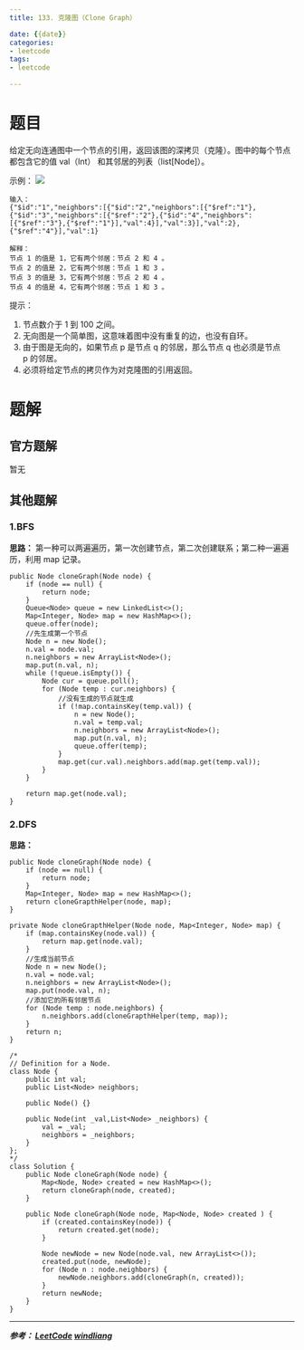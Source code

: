 ```yaml
---
title: 133. 克隆图（Clone Graph）

date: {{date}}
categories:
- leetcode
tags:
- leetcode

---
```

# 题目
给定无向连通图中一个节点的引用，返回该图的深拷贝（克隆）。图中的每个节点都包含它的值 val（Int） 和其邻居的列表（list[Node]）。

示例：
![](https://assets.leetcode-cn.com/aliyun-lc-upload/uploads/2019/02/23/113_sample.png)

```
输入：
{"$id":"1","neighbors":[{"$id":"2","neighbors":[{"$ref":"1"},{"$id":"3","neighbors":[{"$ref":"2"},{"$id":"4","neighbors":[{"$ref":"3"},{"$ref":"1"}],"val":4}],"val":3}],"val":2},{"$ref":"4"}],"val":1}

解释：
节点 1 的值是 1，它有两个邻居：节点 2 和 4 。
节点 2 的值是 2，它有两个邻居：节点 1 和 3 。
节点 3 的值是 3，它有两个邻居：节点 2 和 4 。
节点 4 的值是 4，它有两个邻居：节点 1 和 3 。
```

提示：

1. 节点数介于 1 到 100 之间。
2. 无向图是一个简单图，这意味着图中没有重复的边，也没有自环。
3. 由于图是无向的，如果节点 p 是节点 q 的邻居，那么节点 q 也必须是节点 p 的邻居。
4. 必须将给定节点的拷贝作为对克隆图的引用返回。



# 题解

## 官方题解
暂无


## 其他题解

### 1.BFS
**思路：** 第一种可以两遍遍历，第一次创建节点，第二次创建联系；第二种一遍遍历，利用 map 记录。


```
public Node cloneGraph(Node node) {
    if (node == null) {
        return node;
    }
    Queue<Node> queue = new LinkedList<>();
    Map<Integer, Node> map = new HashMap<>();
    queue.offer(node);
    //先生成第一个节点
    Node n = new Node();
    n.val = node.val;
    n.neighbors = new ArrayList<Node>();
    map.put(n.val, n);
    while (!queue.isEmpty()) {
        Node cur = queue.poll();
        for (Node temp : cur.neighbors) {
            //没有生成的节点就生成
            if (!map.containsKey(temp.val)) {
                n = new Node();
                n.val = temp.val;
                n.neighbors = new ArrayList<Node>();
                map.put(n.val, n);
                queue.offer(temp);
            }
            map.get(cur.val).neighbors.add(map.get(temp.val));
        }
    }

    return map.get(node.val);
}
```

### 2.DFS
**思路：**


```
public Node cloneGraph(Node node) {
    if (node == null) {
        return node;
    }
    Map<Integer, Node> map = new HashMap<>();
    return cloneGrapthHelper(node, map);
}

private Node cloneGrapthHelper(Node node, Map<Integer, Node> map) {
    if (map.containsKey(node.val)) {
        return map.get(node.val);
    }
    //生成当前节点
    Node n = new Node();
    n.val = node.val;
    n.neighbors = new ArrayList<Node>();
    map.put(node.val, n);
    //添加它的所有邻居节点
    for (Node temp : node.neighbors) {
        n.neighbors.add(cloneGrapthHelper(temp, map));
    }
    return n;
}
```

```
/*
// Definition for a Node.
class Node {
    public int val;
    public List<Node> neighbors;

    public Node() {}

    public Node(int _val,List<Node> _neighbors) {
        val = _val;
        neighbors = _neighbors;
    }
};
*/
class Solution {
    public Node cloneGraph(Node node) {
        Map<Node, Node> created = new HashMap<>();
        return cloneGraph(node, created);
    }

    public Node cloneGraph(Node node, Map<Node, Node> created ) {
        if (created.containsKey(node)) {
            return created.get(node);
        }

        Node newNode = new Node(node.val, new ArrayList<>());
        created.put(node, newNode);
        for (Node n : node.neighbors) {
            newNode.neighbors.add(cloneGraph(n, created));
        }
        return newNode;
    }
}
```

---
***参考：
[LeetCode](https://leetcode-cn.com/problems/clone-graph/submissions/)
[windliang](https://leetcode-cn.com/problems/clone-graph/solution/xiang-xi-tong-su-de-si-lu-fen-xi-duo-jie-fa-by-3-9/)***
